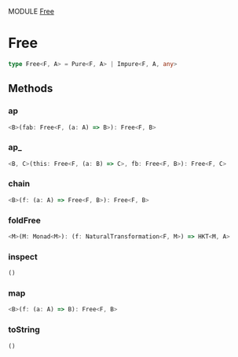 MODULE [Free](https://github.com/gcanti/fp-ts/blob/master/src/Free.ts)
# Free

```ts
type Free<F, A> = Pure<F, A> | Impure<F, A, any>
```
## Methods

### ap
```ts
<B>(fab: Free<F, (a: A) => B>): Free<F, B> 
```
### ap_
```ts
<B, C>(this: Free<F, (a: B) => C>, fb: Free<F, B>): Free<F, C> 
```
### chain
```ts
<B>(f: (a: A) => Free<F, B>): Free<F, B> 
```
### foldFree
```ts
<M>(M: Monad<M>): (f: NaturalTransformation<F, M>) => HKT<M, A> 
```
### inspect
```ts
() 
```
### map
```ts
<B>(f: (a: A) => B): Free<F, B> 
```
### toString
```ts
() 
```